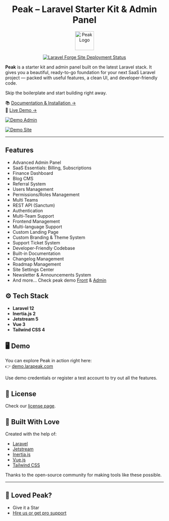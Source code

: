 <h1 align="center">Peak – Laravel Starter Kit & Admin Panel</h1>

<p align="center">
  <a href="https://demo.larapeak.com/">
    <img style="width: 60px;" src="https://github.com/user-attachments/assets/2ec52f74-403a-4aee-b3aa-89bfbb9010b5" alt="Peak Logo">
  </a>
</p>

<p align="center">
  <a href="https://demo.larapeak.com/">
    <img src="https://img.shields.io/endpoint?url=https%3A%2F%2Fforge.laravel.com%2Fsite-badges%2F8859318b-3c71-4eb5-9102-4d0a8d34b967%3Fdate%3D1%26label%3D1%26commit%3D1&style=flat" alt="Laravel Forge Site Deployment Status">
  </a>
</p>

**Peak** is a starter kit and admin panel built on the latest Laravel stack. It gives you a beautiful, ready-to-go
foundation for your next SaaS Laravel project — packed with useful features, a clean UI, and developer-friendly code.

Skip the boilerplate and start building right away.

📚 [Documentation & Installation →](https://docs.larapeak.com/installation)  
🎯 [Live Demo →](https://demo.larapeak.com)

[![Demo Admin](https://github.com/user-attachments/assets/5c9956b9-e67c-4353-8ad3-7db7954fbb66)](https://demo.larapeak.com/admin)

[![Demo Site](https://github.com/user-attachments/assets/728df5a7-520a-4e2c-ba6b-f7482281afe2)](https://demo.larapeak.com/)

---

## Features

- Advanced Admin Panel
- SaaS Essentials: Billing, Subscriptions
- Finance Dashboard
- Blog CMS
- Referral System
- Users Management
- Permissions/Roles Management
- Multi Teams
- REST API (Sanctum)
- Authentication
- Multi-Team Support
- Frontend Management
- Multi-language Support
- Custom Landing Page
- Custom Branding & Theme System
- Support Ticket System
- Developer-Friendly Codebase
- Built-in Documentation
- Changelog Management
- Roadmap Management
- Site Settings Center
- Newsletter & Announcements System
- And more... Check peak demo [Front](https://demo.larapeak.com/admin) & [Admin](https://demo.larapeak.com/admin)

## ⚙️ Tech Stack

- **Laravel 12**
- **Inertia.js 2**
- **Jetstream 5**
- **Vue 3**
- **Tailwind CSS 4**

## 🖥 Demo

You can explore Peak in action right here:  
👉 [demo.larapeak.com](https://demo.larapeak.com)

Use demo credentials or register a test account to try out all the features.

## 📄 License

Check our [license page](https://larapeak.com/license).

## 🙌 Built With Love

Created with the help of:

- [Laravel](https://laravel.com)
- [Jetstream](https://jetstream.laravel.com)
- [Inertia.js](https://inertiajs.com)
- [Vue.js](https://vuejs.org)
- [Tailwind CSS](https://tailwindcss.com)

Thanks to the open-source community for making tools like these possible.

---

## 💖 Loved Peak?

- Give it a Star
- [Hire us or get pro support](https://larapeak.com/register)